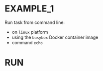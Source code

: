 # EXAMPLE_1 

Run task from command line:
  - on `linux` platform
  - using the `busybox` Docker container image
  - command `echo`
  
  
# RUN

